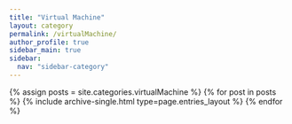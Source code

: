 ```yaml
---
title: "Virtual Machine"
layout: category
permalink: /virtualMachine/
author_profile: true
sidebar_main: true
sidebar:
  nav: "sidebar-category"
---
```


{% assign posts = site.categories.virtualMachine %}
{% for post in posts %} {% include archive-single.html type=page.entries_layout %} {% endfor %}
